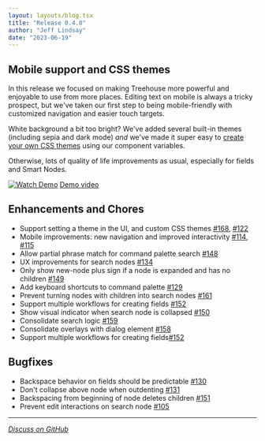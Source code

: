 ```yaml
---
layout: layouts/blog.tsx
title: "Release 0.4.0"
author: "Jeff Lindsay"
date: "2023-06-19"
---
```

## Mobile support and CSS themes

In this release we focused on making Treehouse more powerful and enjoyable to use from more places. Editing text on mobile is always a tricky prospect, but we've taken our first step to being mobile-friendly with customized navigation and easier touch targets.

White background a bit too bright? We've added several built-in themes (including sepia and dark mode) *and* we've made it super easy to [create your own CSS themes](https://treehouse.sh/docs/user/#css-theming) using our component variables.

Otherwise, lots of quality of life improvements as usual, especially for fields and Smart Nodes.

[![Watch Demo](http://i3.ytimg.com/vi/byZnYzzrP7E/hqdefault.jpg)](https://www.youtube.com/watch?v=byZnYzzrP7E)
[Demo video](https://www.youtube.com/watch?v=byZnYzzrP7E)

## Enhancements and Chores
* Support setting a theme in the UI, and custom CSS themes [#168](https://github.com/treehousedev/treehouse/issues/168), [#122](https://github.com/treehousedev/treehouse/issues/122)
* Mobile improvements: new navigation and improved interactivity [#114](https://github.com/treehousedev/treehouse/issues/114), [#115](https://github.com/treehousedev/treehouse/issues/115)
* Allow partial phrase match for command palette search [#148](https://github.com/treehousedev/treehouse/issues/148)
* UX improvements for search nodes [#134](https://github.com/treehousedev/treehouse/issues/134)
* Only show new-node plus sign if a node is expanded and has no children [#149](https://github.com/treehousedev/treehouse/issues/149)
* Add keyboard shortcuts to command palette [#129](https://github.com/treehousedev/treehouse/issues/129)
* Prevent turning nodes with children into search nodes [#161](https://github.com/treehousedev/treehouse/issues/161)
* Support multiple workflows for creating fields [#152](https://github.com/treehousedev/treehouse/issues/152)
* Show visual indicator when search node is collapsed [#150](https://github.com/treehousedev/treehouse/issues/150)
* Consolidate search logic [#159](https://github.com/treehousedev/treehouse/issues/159)
* Consolidate overlays with dialog element [#158](https://github.com/treehousedev/treehouse/issues/158)
* Support multiple workflows for creating fields[#152](https://github.com/treehousedev/treehouse/issues/152)

## Bugfixes
* Backspace behavior on fields should be predictable [#130](https://github.com/treehousedev/treehouse/issues/130)
* Don't collapse above node when outdenting [#131](https://github.com/treehousedev/treehouse/issues/131)
* Backspacing from beginning of node deletes children [#151](https://github.com/treehousedev/treehouse/issues/151)
* Prevent edit interactions on search node [#105](https://github.com/treehousedev/treehouse/issues/105)

---
[*Discuss on GitHub*](https://github.com/treehousedev/treehouse/discussions/215)